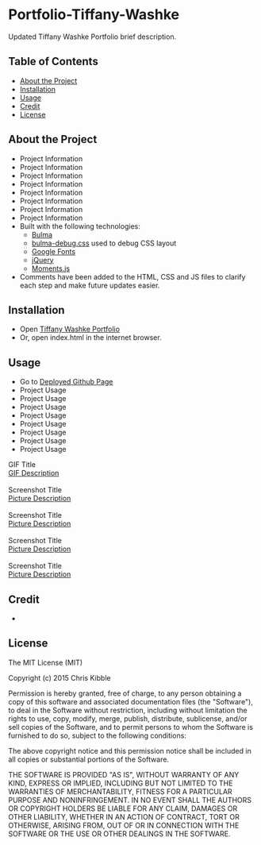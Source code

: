 # Portfolio-Tiffany-Washke

Updated Tiffany Washke Portfolio brief description.

## Table of Contents 

- [About the Project](#about-the-project)
- [Installation](#installation)
- [Usage](#usage)
- [Credit](#credit)
- [License](#license)

## About the Project

- Project Information
- Project Information
- Project Information
- Project Information
- Project Information
- Project Information
- Project Information
- Project Information
- Built with the following technologies:
    - [Bulma](https://bulma.io/documentation/)
    - [bulma-debug.css](https://gist.github.com/JuanVqz/105c4910ff711659059c99492ecd1a5c) used to debug CSS layout
    - [Google Fonts](https://fonts.google.com/)
    - [jQuery](https://jquery.com/)
    - [Moments.js](https://momentjs.com/)
- Comments have been added to the HTML, CSS and JS files to clarify each step and make future updates easier.

## Installation

- Open [Tiffany Washke Portfolio](https://twashke.github.io/) 
- Or, open index.html in the internet browser.

## Usage

- Go to [Deployed Github Page](https://twashke.github.io/)
- Project Usage
- Project Usage
- Project Usage
- Project Usage
- Project Usage
- Project Usage
- Project Usage
- Project Usage


GIF Title \
[GIF Description](Assets/images/)  \
\
Screenshot Title \
[Picture Description](Assets/images/)  \
\
Screenshot Title \
[Picture Description](Assets/images/)  \
\
Screenshot Title \
[Picture Description](Assets/images/)  \
\
Screenshot Title \
[Picture Description](Assets/images/) 


## Credit

- 

## License

The MIT License (MIT)

Copyright (c) 2015 Chris Kibble

Permission is hereby granted, free of charge, to any person obtaining a copy of this software and associated documentation files (the "Software"), to deal in the Software without restriction, including without limitation the rights to use, copy, modify, merge, publish, distribute, sublicense, and/or sell copies of the Software, and to permit persons to whom the Software is furnished to do so, subject to the following conditions:

The above copyright notice and this permission notice shall be included in all copies or substantial portions of the Software.

THE SOFTWARE IS PROVIDED "AS IS", WITHOUT WARRANTY OF ANY KIND, EXPRESS OR IMPLIED, INCLUDING BUT NOT LIMITED TO THE WARRANTIES OF MERCHANTABILITY, FITNESS FOR A PARTICULAR PURPOSE AND NONINFRINGEMENT. IN NO EVENT SHALL THE AUTHORS OR COPYRIGHT HOLDERS BE LIABLE FOR ANY CLAIM, DAMAGES OR OTHER LIABILITY, WHETHER IN AN ACTION OF CONTRACT, TORT OR OTHERWISE, ARISING FROM, OUT OF OR IN CONNECTION WITH THE SOFTWARE OR THE USE OR OTHER DEALINGS IN THE SOFTWARE.